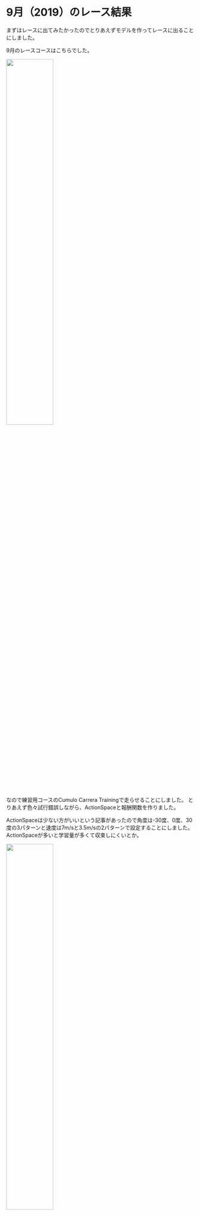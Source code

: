 # 9月（2019）のレース結果

まずはレースに出てみたかったのでとりあえずモデルを作ってレースに出ることにしました。

9月のレースコースはこちらでした。

<img src="https://github.com/shigefumi0914/DeepRacer/blob/master/Image/Course_Sep.png" width=50%>

なので練習用コースのCumulo Carrera Trainingで走らせることにしました。
とりあえず色々試行錯誤しながら、ActionSpaceと報酬関数を作りました。

ActionSpaceは少ない方がいいという記事があったので角度は-30度、0度、30度の3パターンと速度は7m/sと3.5m/sの2パターンで設定することにしました。
ActionSpaceが多いと学習量が多くて収束しにくいとか。

<img src="https://github.com/shigefumi0914/DeepRacer/blob/master/Image/ActionSpace_Sep.png" width=50%>

## 報酬関数①の考え方

waypointsを利用してコースが直線かカーブかを正確に判定して、直線の時はスピードが高い方に多くの報酬を、カーブの時はスピードが低い方に報酬を与えることにしました。

```python
    import math
    DIF = 20
    STRAIGHT = 0
    CURVE = 1
    target_waypoint = 0
    track_directions = []
    track_waypoints = [waypoints[closest_waypoints[1]]]
    
    for i in range(1, DIF):
        if closest_waypoints[1] + i >= len(waypoints):
            next_waypoint = waypoints[closest_waypoints[1] + i - len(waypoints)]
            track_waypoints.append(waypoints[closest_waypoints[1] + i - len(waypoints)])
        else:
            next_waypoint = waypoints[closest_waypoints[1] + i]
            track_waypoints.append(waypoints[closest_waypoints[1] + i])
 
       direction_type = CURVE
       print("direction_type: CURVE")

    diff_x = abs(track_waypoints[19][0] - track_waypoints[0][0])
    diff_y = abs(track_waypoints[19][1] - track_waypoints[0][1])
 
    SPEED_THRESHOLD = 4.0
    if diff_x < 0.5 or diff_y < 0.5:
        print("ほぼストレート")
        if speed < SPEED_THRESHOLD:
        # 低速走行の為、報酬は少なめ
         reward = 0.3
        else:
        # 高速走行の為、報酬は多め
         reward = 1.0 
    else:
        print("たぶんカーブ") 
        if speed > SPEED_THRESHOLD:
        # 高速走行の為、報酬は少なめ
         reward = 0.3
        else:
        # 低速走行の為、報酬は多め
         reward = 1.0 
    return reward
```

## 報酬関数②の考え方

コースの真ん中を走ると報酬が高いように設定しました。

```python
    distance_from_center_reward = 0
    marker_1 = 0.1 * track_width
    marker_2 = 0.2 * track_width
    marker_3 = 0.3 * track_width
    if distance_from_center >= 0.0 and distance_from_center <= marker_1:
        distance_from_center_reward = 1
    elif distance_from_center <= marker_2:
        distance_from_center_reward = 0.6
    elif distance_from_center <= marker_3:
        distance_from_center_reward = 0.3
    else:
        return 1e-3

    reward += distance_from_center_reward
```

## 報酬関数③の考え方

ステアリングに報酬を与えました。

```python
    steering_reward = 1e-3
    if distance_from_center > 0:
        if is_left_of_center and steering_angle <= 0:
            steering_reward = 1.0
        elif (not is_left_of_center) and steering_angle >= 0:
            steering_reward = 1.0
    else:
        if steering_angle == 0:
            steering_reward = 1.0
            
    reward += steering_reward
```
これらを取り入れてこのように報酬関数を作成した。

[報酬関数]https://github.com/shigefumi0914/DeepRacer/blob/master/Rewad_Fun_Sep.py

ハイパーパラメータはよくわからなかったのでデフォルトのままです。

この設定でCumulo Carrera Trainingコースを2時間学習させました。

その時のグラフがこちら

<img src="https://github.com/shigefumi0914/DeepRacer/blob/master/Image/Learning_1.png" width=50%>

グラフから学習が進むにつれて報酬が上がっていることがわかります。正しく学習出来ていると思います。

またエピソードからも何回か100になっていて完走出来ています。

なのでもうすこし同様のコースで学習させようと思いました。

次にまた同じコースを2時間追加で学習させました。

その時のグラフがこちら

<img src="https://github.com/shigefumi0914/DeepRacer/blob/master/Image/Learning_2.png" width=50%>

しかしながら先ほどとは違い、あまり報酬は上がりませんでした。

エピソードは先ほどより多く完走出来ていることがわかります。たぶんこれ以上学習させても賢くならなさそうでした。

ということで本番コースを走らせたらこのような結果になりました。

<img src="https://github.com/shigefumi0914/DeepRacer/blob/master/Image/Result_Race_Sep.png" width=50%>

1338人中なんと314位という結果に。トータルコストも4時間学習させただけなので500円くらいです。ただそれまでに試行錯誤していたので6000円ほどかかってます。 

やはり15秒というのが一つの壁のようです。

次回10月のレースもやってみようと思います。



